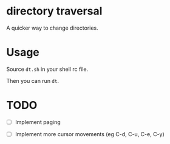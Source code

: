 # **d**irectory **t**raversal
A quicker way to change directories.

# Usage
Source `dt.sh` in your shell rc file.

Then you can run `dt`.

# TODO
- [ ] Implement paging

- [ ] Implement more cursor movements (eg C-d, C-u, C-e, C-y)
